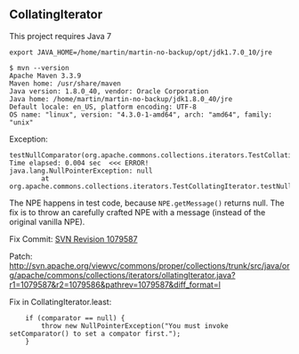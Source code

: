 CollatingIterator
-----------------

This project requires Java 7

    export JAVA_HOME=/home/martin/martin-no-backup/opt/jdk1.7.0_10/jre
    
    $ mvn --version
    Apache Maven 3.3.9
    Maven home: /usr/share/maven
    Java version: 1.8.0_40, vendor: Oracle Corporation
    Java home: /home/martin/martin-no-backup/jdk1.8.0_40/jre
    Default locale: en_US, platform encoding: UTF-8
    OS name: "linux", version: "4.3.0-1-amd64", arch: "amd64", family: "unix"

Exception:

    testNullComparator(org.apache.commons.collections.iterators.TestCollatingIterator)  Time elapsed: 0.004 sec  <<< ERROR!
    java.lang.NullPointerException: null
            at org.apache.commons.collections.iterators.TestCollatingIterator.testNullComparator(TestCollatingIterator.java:250)

The NPE happens in test code, because `NPE.getMessage()` returns null. The fix is to throw an carefully crafted NPE with a message (instead of the original vanilla NPE).
            
Fix Commit: [SVN Revision 1079587](http://svn.apache.org/viewvc?view=revision&revision=1079587)

Patch: <http://svn.apache.org/viewvc/commons/proper/collections/trunk/src/java/org/apache/commons/collections/iterators/ollatingIterator.java?r1=1079587&r2=1079586&pathrev=1079587&diff_format=l>

Fix in CollatingIterator.least:

        if (comparator == null) {
            throw new NullPointerException("You must invoke setComparator() to set a compator first.");
        }

